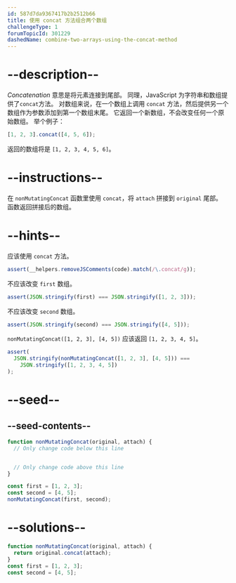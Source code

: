 ```yaml
---
id: 587d7da9367417b2b2512b66
title: 使用 concat 方法组合两个数组
challengeType: 1
forumTopicId: 301229
dashedName: combine-two-arrays-using-the-concat-method
---
```


# --description--

<dfn>Concatenation</dfn> 意思是将元素连接到尾部。 同理，JavaScript 为字符串和数组提供了`concat`方法。 对数组来说，在一个数组上调用 `concat` 方法，然后提供另一个数组作为参数添加到第一个数组末尾。 它返回一个新数组，不会改变任何一个原始数组。 举个例子：

```js
[1, 2, 3].concat([4, 5, 6]);
```

返回的数组将是 `[1, 2, 3, 4, 5, 6]`。

# --instructions--

在 `nonMutatingConcat` 函数里使用 `concat`，将 `attach` 拼接到 `original` 尾部。 函数返回拼接后的数组。

# --hints--

应该使用 `concat` 方法。

```js
assert(__helpers.removeJSComments(code).match(/\.concat/g));
```

不应该改变 `first` 数组。

```js
assert(JSON.stringify(first) === JSON.stringify([1, 2, 3]));
```

不应该改变 `second` 数组。

```js
assert(JSON.stringify(second) === JSON.stringify([4, 5]));
```

`nonMutatingConcat([1, 2, 3], [4, 5])` 应该返回 `[1, 2, 3, 4, 5]`。

```js
assert(
  JSON.stringify(nonMutatingConcat([1, 2, 3], [4, 5])) ===
    JSON.stringify([1, 2, 3, 4, 5])
);
```

# --seed--

## --seed-contents--

```js
function nonMutatingConcat(original, attach) {
  // Only change code below this line


  // Only change code above this line
}

const first = [1, 2, 3];
const second = [4, 5];
nonMutatingConcat(first, second);
```

# --solutions--

```js
function nonMutatingConcat(original, attach) {
  return original.concat(attach);
}
const first = [1, 2, 3];
const second = [4, 5];
```

